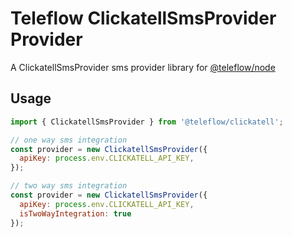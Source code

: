 # Teleflow ClickatellSmsProvider Provider

A ClickatellSmsProvider sms provider library for [@teleflow/node](https://github.com/khulnasoft/teleflow)

## Usage

```javascript
import { ClickatellSmsProvider } from '@teleflow/clickatell';

// one way sms integration
const provider = new ClickatellSmsProvider({
  apiKey: process.env.CLICKATELL_API_KEY,
});

// two way sms integration
const provider = new ClickatellSmsProvider({
  apiKey: process.env.CLICKATELL_API_KEY,
  isTwoWayIntegration: true
});
```
